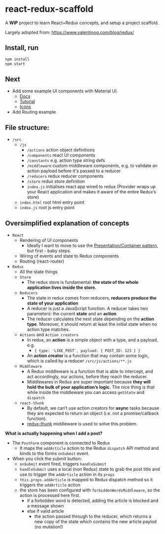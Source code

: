 # react-redux-scaffold
A **WIP** project to learn React+Redux concepts, and setup a project scaffold.

Largely adopted from: https://www.valentinog.com/blog/redux/

## Install, run
```javascript
npm install
npm start
```

## Next
- Add some example UI components with Material UI.
  - [Docs](https://material-ui.com/)
  - [Tutorial](https://medium.freecodecamp.org/meet-your-material-ui-your-new-favorite-user-interface-library-6349a1c88a8c)
  - [Icons](https://material.io/tools/icons/?style=baseline)
- Add Routing example

## File structure:

- `/src`
  - `/js`
    - `/actions` action object definitions
    - `/components` react UI components
    - `/constants` e.g. action type string defs
    - `/middleware` custom middleware components, e.g. to validate an action payload before it's passed to a reducer
    - `/reducers` redux reducer components
    - `/store` redux store definition
    - `index.js` initialises react app wired to redux (Provider wraps up your React application and makes it aware of the entire Redux’s store)
  - `index.html` root html entry point
  - `index.js` root js entry point


## Oversimplified explanation of concepts

- `React`
  - Rendering of UI components
    - Ideally I want to move to use the [Presentation/Container pattern](https://medium.com/@learnreact/container-components-c0e67432e005), but first - baby steps.
  - Wiring of events and state to Redux components
  - Routing (react-router)
- `Redux`
  - All the state things
  - `Store`
    - The redux store is fundamental: **the state of the whole application lives inside the store.**
  - `Reducers`
    - The state in redux comes from reducers, **reducers produce the state of your application**
    - A reducer is just a JavaScript function. A reducer takes two parameters: the current **state** and an **action**
    - The reducer calculates the next state depending on the **action type**. Moreover, it should return at least the initial state when no action type matches.
  - `Actions` and `Action creators`
    - In redux, an **action** is a simple object with a type, and a payload, e.g.
      - `{ type: 'LIKE_POST', payload: { POST_ID: 123 } }`
    - An **action creator** is a function that may contain some logic, which is called by a reducer `/src/js/actions/**.js`
  - `Middleware`
    - A Redux middleware is a function that is able to intercept, and act accordingly, our actions, before they reach the reducer.
    - Middlewares in Redux are super important because **they will hold the bulk of your application’s logic.** 
    The nice thing is that while inside the middleware you can access `getState` and `dispatch`
  - `react-thunk`
    - By default, we can’t use action creators for **async** tasks because they are expected to return an object (i.e. not a promise/callback function).
    - [redux-thunk](https://github.com/reduxjs/redux-thunk) middleware is used to solve this problem.

**What is actually happening when I add a post?**
- The `PostForm` component is connected to Redux
  - It maps the `addArticle` action to the Redux `dispatch` API method and binds to the forms `onSubmit` event.
- When you click the submit button:
  - `onSubmit` event fired, triggers `handleSubmit`
  - `handleSubmit` uses a local (non Redux) state to grab the post title and use to trigger the `addArticle` action in its `props`
  - `this.props.addArticle` is mapped to Redux dispatch method so it triggers the `addArticle` action
  - the store has been configured with `forbiddenWordsMiddleware`, so the action is processed here first.
    - if a forbidden word is detected, adding the article is blocked and a message shown
    - else if valid article
      - the action passed through to the reducer, which returns a new copy of the state which contains the new article paylod (no mutation!)

